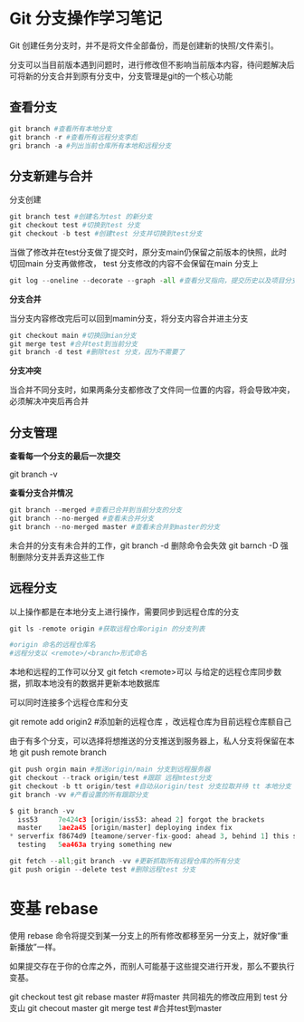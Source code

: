# Git 分支操作学习笔记
Git 创建任务分支时，并不是将文件全部备份，而是创建新的快照/文件索引。

分支可以当目前版本遇到问题时，进行修改但不影响当前版本内容，待问题解决后可将新的分支合并到原有分支中，分支管理是git的一个核心功能


## 查看分支



```python
git branch #查看所有本地分支
git branch -r #查看所有远程分支李彪
gri branch -a #列出当前仓库所有本地和远程分支
```

## 分支新建与合并
分支创建


```python
git branch test #创建名为test 的新分支
git checkout test #切换到test 分支
git checkout -b test #创建test 分支并切换到test分支
```

当做了修改并在test分支做了提交时，原分支main仍保留之前版本的快照，此时切回main 分支再做修改， test 分支修改的内容不会保留在main 分支上


```python
git log --oneline --decorate --graph -all #查看分叉指向，提交历史以及项目分支分叉情况
```

**分支合并**

当分支内容修改完后可以回到mamin分支，将分支内容合并进主分支


```python
git checkout main #切换回mian分支
git merge test #合并test到当前分支
git branch -d test #删除test 分支，因为不需要了
```

**分支冲突**

当合并不同分支时，如果两条分支都修改了文件同一位置的内容，将会导致冲突，必须解决冲突后再合并

## 分支管理

**查看每一个分支的最后一次提交**

git branch -v

**查看分支合并情况**


```python
git branch --merged #查看已合并到当前分支的分支
git branch --no-merged #查看未合并分支
git branch --no-merged master #查看未合并到master的分支
```

未合并的分支有未合并的工作，git branch -d 删除命令会失效
git barnch -D 强制删除分支并丢弃这些工作

## 远程分支
以上操作都是在本地分支上进行操作，需要同步到远程仓库的分支


```python
git ls -remote origin #获取远程仓库origin 的分支列表

#origin 命名的远程仓库名
#远程分支以 <remote>/<branch>形式命名

```

本地和远程的工作可以分叉 git fetch \<remote\>可以 与给定的远程仓库同步数据，抓取本地没有的数据并更新本地数据库

可以同时连接多个远程仓库和分支

git remote add  origin2 #添加新的远程仓库 ，改远程仓库为目前远程仓库额自己

由于有多个分支，可以选择将想推送的分支推送到服务器上，私人分支将保留在本地
git push remote branch


```python
git push orgin main #推送origin/main 分支到远程服务器
git checkout --track origin/test #跟踪 远程mtest分支
git checkout -b tt origin/test #自动从origin/test 分支拉取并待 tt 本地分支
git branch -vv #产看设置的所有跟踪分支
```


```python
$ git branch -vv
  iss53     7e424c3 [origin/iss53: ahead 2] forgot the brackets
  master    1ae2a45 [origin/master] deploying index fix
* serverfix f8674d9 [teamone/server-fix-good: ahead 3, behind 1] this should do it
  testing   5ea463a trying something new
```


```python
git fetch --all;git branch -vv #更新抓取所有远程仓库的所有分支
git push origin --delete test #删除远程test 分支
```

# 变基 rebase
使用 rebase 命令将提交到某一分支上的所有修改都移至另一分支上，就好像“重新播放”一样。

如果提交存在于你的仓库之外，而别人可能基于这些提交进行开发，那么不要执行变基。


git checkout test
git rebase master #将master 共同祖先的修改应用到 test 分支山
git checout master 
git merge test #合并test到master
